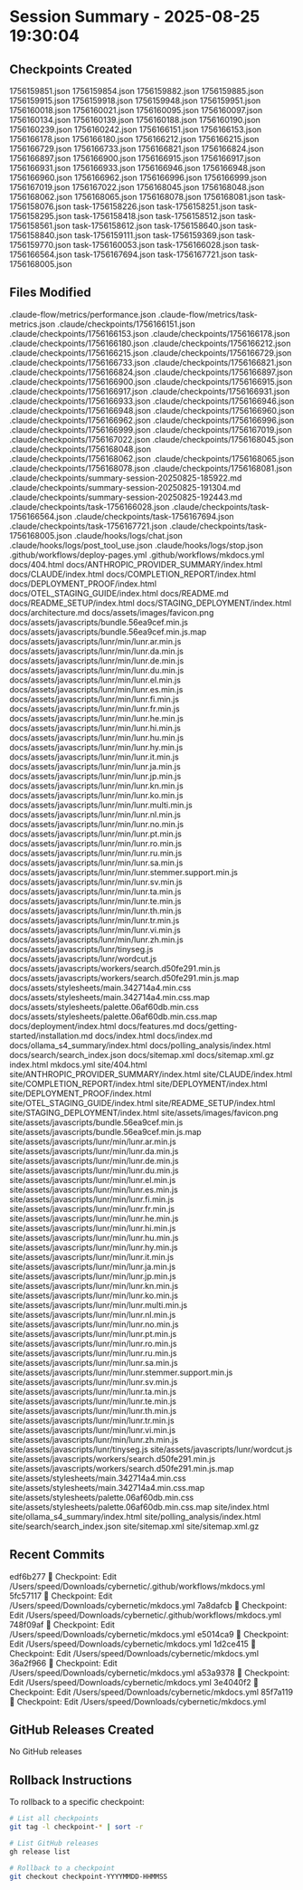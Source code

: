 # Session Summary - 2025-08-25 19:30:04

## Checkpoints Created
1756159851.json
1756159854.json
1756159882.json
1756159885.json
1756159915.json
1756159918.json
1756159948.json
1756159951.json
1756160018.json
1756160021.json
1756160095.json
1756160097.json
1756160134.json
1756160139.json
1756160188.json
1756160190.json
1756160239.json
1756160242.json
1756166151.json
1756166153.json
1756166178.json
1756166180.json
1756166212.json
1756166215.json
1756166729.json
1756166733.json
1756166821.json
1756166824.json
1756166897.json
1756166900.json
1756166915.json
1756166917.json
1756166931.json
1756166933.json
1756166946.json
1756166948.json
1756166960.json
1756166962.json
1756166996.json
1756166999.json
1756167019.json
1756167022.json
1756168045.json
1756168048.json
1756168062.json
1756168065.json
1756168078.json
1756168081.json
task-1756158076.json
task-1756158226.json
task-1756158251.json
task-1756158295.json
task-1756158418.json
task-1756158512.json
task-1756158561.json
task-1756158612.json
task-1756158640.json
task-1756158840.json
task-1756159111.json
task-1756159369.json
task-1756159770.json
task-1756160053.json
task-1756166028.json
task-1756166564.json
task-1756167694.json
task-1756167721.json
task-1756168005.json

## Files Modified
.claude-flow/metrics/performance.json
.claude-flow/metrics/task-metrics.json
.claude/checkpoints/1756166151.json
.claude/checkpoints/1756166153.json
.claude/checkpoints/1756166178.json
.claude/checkpoints/1756166180.json
.claude/checkpoints/1756166212.json
.claude/checkpoints/1756166215.json
.claude/checkpoints/1756166729.json
.claude/checkpoints/1756166733.json
.claude/checkpoints/1756166821.json
.claude/checkpoints/1756166824.json
.claude/checkpoints/1756166897.json
.claude/checkpoints/1756166900.json
.claude/checkpoints/1756166915.json
.claude/checkpoints/1756166917.json
.claude/checkpoints/1756166931.json
.claude/checkpoints/1756166933.json
.claude/checkpoints/1756166946.json
.claude/checkpoints/1756166948.json
.claude/checkpoints/1756166960.json
.claude/checkpoints/1756166962.json
.claude/checkpoints/1756166996.json
.claude/checkpoints/1756166999.json
.claude/checkpoints/1756167019.json
.claude/checkpoints/1756167022.json
.claude/checkpoints/1756168045.json
.claude/checkpoints/1756168048.json
.claude/checkpoints/1756168062.json
.claude/checkpoints/1756168065.json
.claude/checkpoints/1756168078.json
.claude/checkpoints/1756168081.json
.claude/checkpoints/summary-session-20250825-185922.md
.claude/checkpoints/summary-session-20250825-191304.md
.claude/checkpoints/summary-session-20250825-192443.md
.claude/checkpoints/task-1756166028.json
.claude/checkpoints/task-1756166564.json
.claude/checkpoints/task-1756167694.json
.claude/checkpoints/task-1756167721.json
.claude/checkpoints/task-1756168005.json
.claude/hooks/logs/chat.json
.claude/hooks/logs/post_tool_use.json
.claude/hooks/logs/stop.json
.github/workflows/deploy-pages.yml
.github/workflows/mkdocs.yml
docs/404.html
docs/ANTHROPIC_PROVIDER_SUMMARY/index.html
docs/CLAUDE/index.html
docs/COMPLETION_REPORT/index.html
docs/DEPLOYMENT_PROOF/index.html
docs/OTEL_STAGING_GUIDE/index.html
docs/README.md
docs/README_SETUP/index.html
docs/STAGING_DEPLOYMENT/index.html
docs/architecture.md
docs/assets/images/favicon.png
docs/assets/javascripts/bundle.56ea9cef.min.js
docs/assets/javascripts/bundle.56ea9cef.min.js.map
docs/assets/javascripts/lunr/min/lunr.ar.min.js
docs/assets/javascripts/lunr/min/lunr.da.min.js
docs/assets/javascripts/lunr/min/lunr.de.min.js
docs/assets/javascripts/lunr/min/lunr.du.min.js
docs/assets/javascripts/lunr/min/lunr.el.min.js
docs/assets/javascripts/lunr/min/lunr.es.min.js
docs/assets/javascripts/lunr/min/lunr.fi.min.js
docs/assets/javascripts/lunr/min/lunr.fr.min.js
docs/assets/javascripts/lunr/min/lunr.he.min.js
docs/assets/javascripts/lunr/min/lunr.hi.min.js
docs/assets/javascripts/lunr/min/lunr.hu.min.js
docs/assets/javascripts/lunr/min/lunr.hy.min.js
docs/assets/javascripts/lunr/min/lunr.it.min.js
docs/assets/javascripts/lunr/min/lunr.ja.min.js
docs/assets/javascripts/lunr/min/lunr.jp.min.js
docs/assets/javascripts/lunr/min/lunr.kn.min.js
docs/assets/javascripts/lunr/min/lunr.ko.min.js
docs/assets/javascripts/lunr/min/lunr.multi.min.js
docs/assets/javascripts/lunr/min/lunr.nl.min.js
docs/assets/javascripts/lunr/min/lunr.no.min.js
docs/assets/javascripts/lunr/min/lunr.pt.min.js
docs/assets/javascripts/lunr/min/lunr.ro.min.js
docs/assets/javascripts/lunr/min/lunr.ru.min.js
docs/assets/javascripts/lunr/min/lunr.sa.min.js
docs/assets/javascripts/lunr/min/lunr.stemmer.support.min.js
docs/assets/javascripts/lunr/min/lunr.sv.min.js
docs/assets/javascripts/lunr/min/lunr.ta.min.js
docs/assets/javascripts/lunr/min/lunr.te.min.js
docs/assets/javascripts/lunr/min/lunr.th.min.js
docs/assets/javascripts/lunr/min/lunr.tr.min.js
docs/assets/javascripts/lunr/min/lunr.vi.min.js
docs/assets/javascripts/lunr/min/lunr.zh.min.js
docs/assets/javascripts/lunr/tinyseg.js
docs/assets/javascripts/lunr/wordcut.js
docs/assets/javascripts/workers/search.d50fe291.min.js
docs/assets/javascripts/workers/search.d50fe291.min.js.map
docs/assets/stylesheets/main.342714a4.min.css
docs/assets/stylesheets/main.342714a4.min.css.map
docs/assets/stylesheets/palette.06af60db.min.css
docs/assets/stylesheets/palette.06af60db.min.css.map
docs/deployment/index.html
docs/features.md
docs/getting-started/installation.md
docs/index.html
docs/index.md
docs/ollama_s4_summary/index.html
docs/polling_analysis/index.html
docs/search/search_index.json
docs/sitemap.xml
docs/sitemap.xml.gz
index.html
mkdocs.yml
site/404.html
site/ANTHROPIC_PROVIDER_SUMMARY/index.html
site/CLAUDE/index.html
site/COMPLETION_REPORT/index.html
site/DEPLOYMENT/index.html
site/DEPLOYMENT_PROOF/index.html
site/OTEL_STAGING_GUIDE/index.html
site/README_SETUP/index.html
site/STAGING_DEPLOYMENT/index.html
site/assets/images/favicon.png
site/assets/javascripts/bundle.56ea9cef.min.js
site/assets/javascripts/bundle.56ea9cef.min.js.map
site/assets/javascripts/lunr/min/lunr.ar.min.js
site/assets/javascripts/lunr/min/lunr.da.min.js
site/assets/javascripts/lunr/min/lunr.de.min.js
site/assets/javascripts/lunr/min/lunr.du.min.js
site/assets/javascripts/lunr/min/lunr.el.min.js
site/assets/javascripts/lunr/min/lunr.es.min.js
site/assets/javascripts/lunr/min/lunr.fi.min.js
site/assets/javascripts/lunr/min/lunr.fr.min.js
site/assets/javascripts/lunr/min/lunr.he.min.js
site/assets/javascripts/lunr/min/lunr.hi.min.js
site/assets/javascripts/lunr/min/lunr.hu.min.js
site/assets/javascripts/lunr/min/lunr.hy.min.js
site/assets/javascripts/lunr/min/lunr.it.min.js
site/assets/javascripts/lunr/min/lunr.ja.min.js
site/assets/javascripts/lunr/min/lunr.jp.min.js
site/assets/javascripts/lunr/min/lunr.kn.min.js
site/assets/javascripts/lunr/min/lunr.ko.min.js
site/assets/javascripts/lunr/min/lunr.multi.min.js
site/assets/javascripts/lunr/min/lunr.nl.min.js
site/assets/javascripts/lunr/min/lunr.no.min.js
site/assets/javascripts/lunr/min/lunr.pt.min.js
site/assets/javascripts/lunr/min/lunr.ro.min.js
site/assets/javascripts/lunr/min/lunr.ru.min.js
site/assets/javascripts/lunr/min/lunr.sa.min.js
site/assets/javascripts/lunr/min/lunr.stemmer.support.min.js
site/assets/javascripts/lunr/min/lunr.sv.min.js
site/assets/javascripts/lunr/min/lunr.ta.min.js
site/assets/javascripts/lunr/min/lunr.te.min.js
site/assets/javascripts/lunr/min/lunr.th.min.js
site/assets/javascripts/lunr/min/lunr.tr.min.js
site/assets/javascripts/lunr/min/lunr.vi.min.js
site/assets/javascripts/lunr/min/lunr.zh.min.js
site/assets/javascripts/lunr/tinyseg.js
site/assets/javascripts/lunr/wordcut.js
site/assets/javascripts/workers/search.d50fe291.min.js
site/assets/javascripts/workers/search.d50fe291.min.js.map
site/assets/stylesheets/main.342714a4.min.css
site/assets/stylesheets/main.342714a4.min.css.map
site/assets/stylesheets/palette.06af60db.min.css
site/assets/stylesheets/palette.06af60db.min.css.map
site/index.html
site/ollama_s4_summary/index.html
site/polling_analysis/index.html
site/search/search_index.json
site/sitemap.xml
site/sitemap.xml.gz

## Recent Commits
edf6b277 🔖 Checkpoint: Edit /Users/speed/Downloads/cybernetic/.github/workflows/mkdocs.yml
5fc57117 🔖 Checkpoint: Edit /Users/speed/Downloads/cybernetic/mkdocs.yml
7a8dafcb 🔖 Checkpoint: Edit /Users/speed/Downloads/cybernetic/.github/workflows/mkdocs.yml
748f09af 🔖 Checkpoint: Edit /Users/speed/Downloads/cybernetic/mkdocs.yml
e5014ca9 🔖 Checkpoint: Edit /Users/speed/Downloads/cybernetic/mkdocs.yml
1d2ce415 🔖 Checkpoint: Edit /Users/speed/Downloads/cybernetic/mkdocs.yml
36a2f966 🔖 Checkpoint: Edit /Users/speed/Downloads/cybernetic/mkdocs.yml
a53a9378 🔖 Checkpoint: Edit /Users/speed/Downloads/cybernetic/mkdocs.yml
3e4040f2 🔖 Checkpoint: Edit /Users/speed/Downloads/cybernetic/mkdocs.yml
85f7a119 🔖 Checkpoint: Edit /Users/speed/Downloads/cybernetic/mkdocs.yml

## GitHub Releases Created
No GitHub releases

## Rollback Instructions
To rollback to a specific checkpoint:
```bash
# List all checkpoints
git tag -l checkpoint-* | sort -r

# List GitHub releases
gh release list

# Rollback to a checkpoint
git checkout checkpoint-YYYYMMDD-HHMMSS
```
